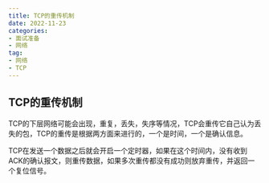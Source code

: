 ```yaml
---
title: TCP的重传机制
date: 2022-11-23
categories: 
- 面试准备
- 网络
tag:
- 网络
- TCP
---
```


## TCP的重传机制

TCP的下层网络可能会出现，重复，丢失，失序等情况，TCP会重传它自己认为丢失的包，TCP的重传是根据两方面来进行的，一个是时间，一个是确认信息。

TCP在发送一个数据之后就会开启一个定时器，如果在这个时间内，没有收到ACK的确认报文，则重传数据，如果多次重传都没有成功则放弃重传，并返回一个复位信号。